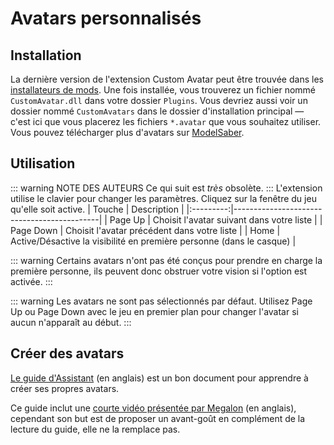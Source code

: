 # Avatars personnalisés
## Installation
La dernière version de l'extension Custom Avatar peut être trouvée dans les [installateurs de mods](/fr/beginners-guide.md#installers).
Une fois installée, vous trouverez un fichier nommé `CustomAvatar.dll` dans votre dossier `Plugins`. Vous devriez aussi voir un dossier nommé `CustomAvatars` dans le dossier d'installation principal — c'est ici que vous placerez les fichiers `*.avatar` que vous souhaitez utiliser. Vous pouvez télécharger plus d'avatars sur [ModelSaber](https://modelsaber.com/Avatars/).

## Utilisation
::: warning NOTE DES AUTEURS
Ce qui suit est *très* obsolète.
:::
L'extension utilise le clavier pour changer les paramètres. Cliquez sur la fenêtre du jeu qu'elle soit active.
|    Touche | Description                                |
|:---------:|--------------------------------------------|
|  Page Up  | Choisit l'avatar suivant dans votre liste  |
| Page Down | Choisit l'avatar précédent dans votre liste |
|    Home   | Active/Désactive la visibilité en première personne (dans le casque) |

::: warning
Certains avatars n'ont pas été conçus pour prendre en charge la première personne, ils peuvent donc obstruer votre vision si l'option est activée.
:::

::: warning
Les avatars ne sont pas sélectionnés par défaut. Utilisez Page Up ou Page Down avec le jeu en premier plan pour changer l'avatar si aucun n'apparaît au début.
:::

## Créer des avatars
[Le guide d'Assistant](https://bs.assistant.moe/Avatars) (en anglais) est un bon document pour apprendre à créer ses propres avatars.

Ce guide inclut une [courte vidéo présentée par Megalon](https://bs.assistant.moe/Avatars#Videos) (en anglais), cependant son but est de proposer un avant-goût en complément de la lecture du guide, elle ne la remplace pas.
